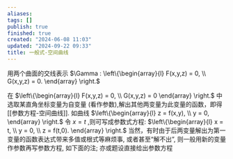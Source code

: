 ```yaml
---
aliases: 
tags: []
publish: true
finished: true
created: "2024-06-08 11:03"
updated: "2024-09-22 09:33"
title: 一般式-空间曲线
---
```


用两个曲面的交线表示
$\Gamma : \left\{\begin{array}{l} F(x,y,z) = 0, \\ G(x,y,z) = 0. \end{array} \right.$

在 $\left\{\begin{array}{l} F(x,y,z) = 0, \\ G(x,y,z) = 0 \end{array} \right.$ 中选取某直角坐标变量为自变量 (看作参数),解出其他两变量为此变量的函数，即得[[参数方程-空间曲线]]. 如曲线 $\left\{\begin{array}{l} z = f(x,y), \\ y = 0, \end{array} \right.$ 令 $x = t$ ,则可写成参数式方程: $\left\{\begin{array}{l} x = t, \\ y = 0, \\ z = f(t,0). \end{array} \right.$ 当然，有时由于后两变量解出为第一变量的函数表达式带来多值或根式等麻烦事, 或者甚至“解不出”, 则一般用新的变量作参数再写参数方程, 如下面的注; 亦或题设直接给出参数方程

